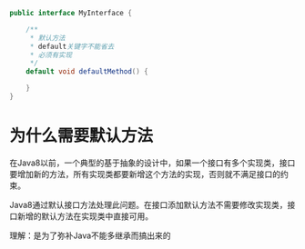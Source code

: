 ~~~java
public interface MyInterface {

    /**
     * 默认方法
     * default关键字不能省去
     * 必须有实现
     */
    default void defaultMethod() {

    }
}
~~~

# 为什么需要默认方法

在Java8以前，一个典型的基于抽象的设计中，如果一个接口有多个实现类，接口要增加新的方法，所有实现类都要新增这个方法的实现，否则就不满足接口的约束。

Java8通过默认接口方法处理此问题。在接口添加默认方法不需要修改实现类，接口新增的默认方法在实现类中直接可用。

理解：是为了弥补Java不能多继承而搞出来的

